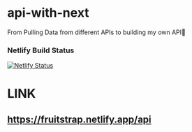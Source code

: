# api-with-next
From Pulling Data from different APIs to building my own API🚀

### Netlify Build Status
[![Netlify Status](https://api.netlify.com/api/v1/badges/10135817-bacb-47e0-9d7d-9262570091f9/deploy-status)](https://app.netlify.com/sites/fruitstrap/deploys)

# LINK
## https://fruitstrap.netlify.app/api